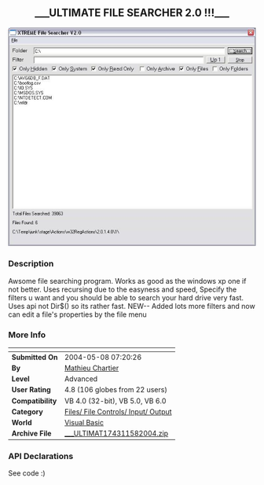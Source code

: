 ﻿<div align="center">

## \_\_\_ULTIMATE FILE SEARCHER 2\.0 \!\!\!\_\_\_

<img src="PIC200458828587515.jpg">
</div>

### Description

Awsome file searching program. Works as good as the windows xp one if not better. Uses recursing due to the easyness and speed, Specify the filters u want and you should be able to search your hard drive very fast. Uses api not Dir$() so its rather fast. NEW-- Added lots more filters and now can edit a file's properties by the file menu
 
### More Info
 


<span>             |<span>
---                |---
**Submitted On**   |2004-05-08 07:20:26
**By**             |[Mathieu Chartier](https://github.com/Planet-Source-Code/PSCIndex/blob/master/ByAuthor/mathieu-chartier.md)
**Level**          |Advanced
**User Rating**    |4.8 (106 globes from 22 users)
**Compatibility**  |VB 4\.0 \(32\-bit\), VB 5\.0, VB 6\.0
**Category**       |[Files/ File Controls/ Input/ Output](https://github.com/Planet-Source-Code/PSCIndex/blob/master/ByCategory/files-file-controls-input-output__1-3.md)
**World**          |[Visual Basic](https://github.com/Planet-Source-Code/PSCIndex/blob/master/ByWorld/visual-basic.md)
**Archive File**   |[\_\_\_ULTIMAT174311582004\.zip](https://github.com/Planet-Source-Code/mathieu-chartier-ultimate-file-searcher-2-0__1-53625/archive/master.zip)

### API Declarations

See code :)





